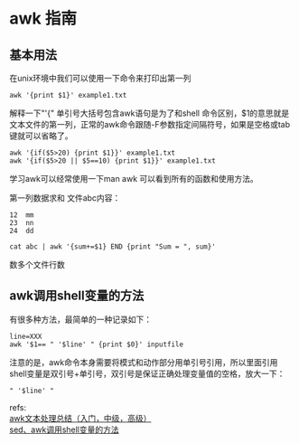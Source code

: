 # awk 指南

## 基本用法
在unix环境中我们可以使用一下命令来打印出第一列

	awk '{print $1}' example1.txt

解释一下"'{" 单引号大括号包含awk语句是为了和shell 命令区别，$1的意思就是文本文件的第一列，正常的awk命令跟随-F参数指定间隔符号，如果是空格或tab键就可以省略了。

	awk '{if($5>20) {print $1}}' example1.txt
	awk '{if($5>20 || $5==10) {print $1}}' example1.txt

学习awk可以经常使用一下man awk 可以看到所有的函数和使用方法。


第一列数据求和
文件abc内容：

	12  mm
	23  nn
	24  dd

	cat abc | awk '{sum+=$1} END {print "Sum = ", sum}'
数多个文件行数


## awk调用shell变量的方法
有很多种方法，最简单的一种记录如下：

	line=XXX
	awk '$1== " '$line' " {print $0}' inputfile
注意的是，awk命令本身需要将模式和动作部分用单引号引用，所以里面引用shell变量是双引号+单引号，双引号是保证正确处理变量值的空格，放大一下：

	" '$line' "



refs:  
[ awk文本处理总结（入门，中级，高级）](http://blog.csdn.net/blackbillow/article/details/3847425)  
[sed、awk调用shell变量的方法](http://www.cnblogs.com/gx-303841541/archive/2012/10/25/2738029.html)  